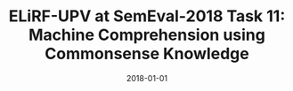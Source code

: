 ---
title: "ELiRF-UPV at SemEval-2018 Task 11: Machine Comprehension using Commonsense Knowledge"
collection: publications
venue: "ACL"
date: 2018-01-01
citation: 'José Ángel González Barba; Lluis Felip Hurtado Oliver; Encarnación Segarra Soriano; Ferran Pla Santamaría. ELiRF-UPV at SemEval-2018 Task 11: Machine Comprehension using Commonsense Knowledge. "Proceedings of The 12th International Workshop on Semantic Evaluation". pp. 1034 - 1037. Association for Computational Linguistics (ACL)'
---